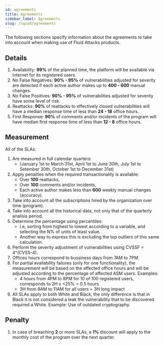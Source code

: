 ```yaml
---
id: agreements
title: Agreements
sidebar_label: Agreements
slug: /squad/agreements
---
```


The following sections
specify information about the agreements
to take into account
when making use of Fluid Attacks products.

## Details

1. Availability:
  **99%** of the planned time,
  the platform will be available via internet
  for its registered users.
2. No False Negatives:
  **90% - 95%** of vulnerabilities adjusted for severity
  are detected if each active author
  makes up to **400 - 600**
  manual changes.
3. No False Positives:
  **90% - 95%** of vulnerabilities adjusted for severity
  have some level of risk.
4. Reattacks:
  **90%** of reattacks
  to effectively closed vulnerabilities
  will have a median response time
  of less than **24 - 18** office hours.
5. First Response:
  **90%** of comments and/or incidents of the program
  will have median first response time
  of less than **12 - 8** office hours.

## Measurement

All of the SLAs:

1. Are measured in
  full calendar quarters:
    - (January 1st to March 31st,
      April 1st to June 30th,
      July 1st to Setember 30th,
      October 1st to December 31st)
2. Apply penalties
  when the required transactionality
  is available:
    - Over **100** reattacks,
    - Over **100** comments and/or incidents,
    - Each active author
    makes less than **600**
    weekly manual changes (accuracy).
3. Take into account
  all the subscriptions
  hired by the organization
  over time (program).
4. Take into account
  all the historical data,
  not only that of
  the quarterly analisis period.
5. Determine the percentage
  using percentiles:
    - I.e,
      sorting from highest to lowest
      according to a variable,
      and selecting the N%
      of units of least value.
    - Another way to express this
      is excluding the top outliers
      of this same calculation.
6. Perform the severity adjustment of vulnerabilities
  using CVSSF = 4^(CVSS-4).
7. Offices hours correspond to
  bussiness days from 7AM to 7PM.
8. For partial availability failures
  (only for one functionality),
  the measurement will be based on
  the affected office hours
  and will be adjusted
  according to the percentage
  of affected ASM users.
  Examples:
    - 4 hours from 4PM to 8PM
      for 10 of 100 registered users,
      corresponds to
      2H x <25% = 0.5 hours
    - 3H from 8AM to 11AM
      for all users
      = 3H long impact
9. All SLAs apply to both White and Black,
  the only difference is that in Black
  it is not considered a leak
  the vulnerability that to be discovered
  required a White.
  Example:
  Use of outdated cryptography.

## Penalty

1. In case of breaching **2** or more SLAs,
  a **1%** discount will apply
  to the monthly cost of the program
  over the next quarter.
